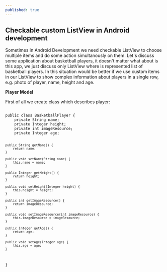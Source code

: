 ```yaml
---
published: true
---
```

## Checkable custom ListView in Android development

Sometimes in Android Development we need checkable ListView  to choose multiple items and do some action simultanously on them. Let's discuss some application about basketball players, it doesn't matter what about is this app, we just discuss only ListView where is represented list of basketball players. In this situation would be better if we use custom items in our ListView to show complex information about players in a single row, e.g. photo of player, name, height and age.

**Player Model**

First of all we create class which describes player:

<code>
public class BasketballPlayer {
    private String name;
    private Integer height;
    private int imageResource;
    private Integer age;


    public String getName() {
        return name;
    }

    public void setName(String name) {
        this.name = name;
    }

    public Integer getHeight() {
        return height;
    }

    public void setHeight(Integer height) {
        this.height = height;
    }

    public int getImageResource() {
        return imageResource;
    }

    public void setImageResource(int imageResource) {
        this.imageResource = imageResource;
    }

    public Integer getAge() {
        return age;
    }

    public void setAge(Integer age) {
        this.age = age;
    }
}

</code>





